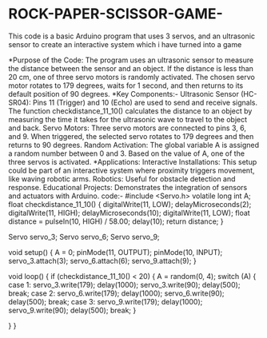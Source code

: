 # ROCK-PAPER-SCISSOR-GAME-
 This code is a basic Arduino program that uses 3 servos, and an ultrasonic sensor to create an interactive system which i have turned into a game

*Purpose of the Code:
The program uses an ultrasonic sensor to measure the distance between the sensor and an object. If the distance is less than 20 cm, one of three servo motors is randomly activated. The chosen servo motor rotates to 179 degrees, waits for 1 second, and then returns to its default position of 90 degrees.
*Key Components:-
Ultrasonic Sensor (HC-SR04):
Pins 11 (Trigger) and 10 (Echo) are used to send and receive signals.
The function checkdistance_11_10() calculates the distance to an object by measuring the time it takes for the ultrasonic wave to travel to the object and back.
Servo Motors:
Three servo motors are connected to pins 3, 6, and 9.
When triggered, the selected servo rotates to 179 degrees and then returns to 90 degrees.
Random Activation:
The global variable A is assigned a random number between 0 and 3.
Based on the value of A, one of the three servos is activated.
*Applications:
Interactive Installations: This setup could be part of an interactive system where proximity triggers movement, like waving robotic arms.
Robotics: Useful for obstacle detection and response.
Educational Projects: Demonstrates the integration of sensors and actuators with Arduino.
code:-
#include <Servo.h>
volatile long int A;
float checkdistance_11_10() 
{
digitalWrite(11, LOW);
delayMicroseconds(2);
digitalWrite(11, HIGH);
delayMicroseconds(10);
digitalWrite(11, LOW);
float distance = pulseIn(10, HIGH) / 58.00;
delay(10);
return distance;
}

Servo servo_3;
Servo servo_6;
Servo servo_9;

void setup()
{
A = 0;
pinMode(11, OUTPUT);
pinMode(10, INPUT);
servo_3.attach(3);
servo_6.attach(6);
servo_9.attach(9);
}

void loop()
{
if (checkdistance_11_10() < 20) {
A = random(0, 4);
switch (A) {
case 1:
servo_3.write(179);
delay(1000);
servo_3.write(90);
delay(500);
break;
case 2:
servo_6.write(179);
delay(1000);
servo_6.write(90);
delay(500);
break;
case 3:
servo_9.write(179);
delay(1000);
servo_9.write(90);
delay(500);
break;
}

}
}
